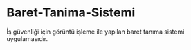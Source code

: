 # Baret-Tanima-Sistemi
İş güvenliği için görüntü işleme ile yapılan baret tanıma sistemi uygulamasıdır.
